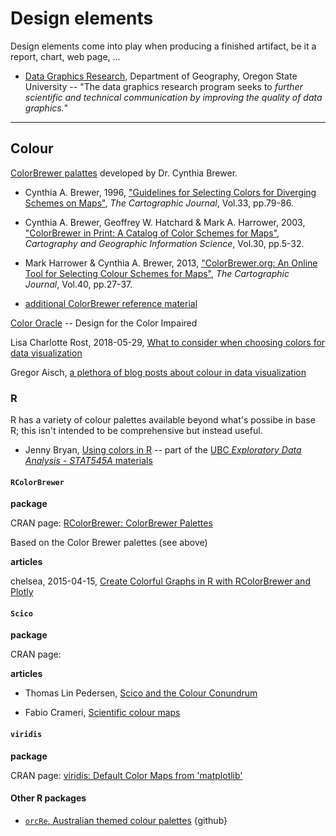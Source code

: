 # Design elements

Design elements come into play when producing a finished artifact, be it a report, chart, web page, ...

* [Data Graphics Research](http://geog.uoregon.edu/datagraphics/index.htm), Department of Geography, Oregon State University -- "The data graphics research program seeks to _further scientific and technical communication by improving the quality of data graphics._"  



***

## Colour

[ColorBrewer palattes](http://colorbrewer2.org/#type=sequential&scheme=BuGn&n=3) developed by Dr. Cynthia Brewer. 

  - Cynthia A. Brewer, 1996, ["Guidelines for Selecting Colors for Diverging Schemes on Maps"](http://www.tandfonline.com/doi/abs/10.1179/caj.1996.33.2.79?src=recsys), _The Cartographic Journal_, Vol.33, pp.79-86.

  - Cynthia A. Brewer, Geoffrey W. Hatchard & Mark A. Harrower, 2003, ["ColorBrewer in Print: A Catalog of Color Schemes for Maps"](http://www.tandfonline.com/doi/pdf/10.1559/152304003100010929), _Cartography and Geographic Information Science_, Vol.30, pp.5-32.

  - Mark Harrower & Cynthia A. Brewer, 2013, ["ColorBrewer.org: An Online Tool for Selecting Colour Schemes for Maps"](http://www.tandfonline.com/doi/abs/10.1179/000870403235002042), _The Cartographic Journal_, Vol.40, pp.27-37.

  - [additional ColorBrewer reference material](http://www.personal.psu.edu/cab38/ColorBrewer/ColorBrewer_updates.html)


[Color Oracle](http://colororacle.org/) -- Design for the Color Impaired


Lisa Charlotte Rost, 2018-05-29, [What to consider when choosing colors for data visualization](https://blog.datawrapper.de/colors/)


Gregor Aisch, [a plethora of blog posts about colour in data visualization](https://vis4.net/blog/tags/color/)


### R

R has a variety of colour palettes available beyond what's possibe in base R; this isn't intended to be comprehensive but instead useful.


* Jenny Bryan, [Using colors in R](https://www.stat.ubc.ca/~jenny/STAT545A/block14_colors.html) -- part of the [UBC _Exploratory Data Analysis - STAT545A_ materials](https://www.stat.ubc.ca/~jenny/STAT545A/#stat-545a-exploratory-data-analysis)



#### `RColorBrewer`

**package**

CRAN page: [RColorBrewer: ColorBrewer Palettes](https://cran.r-project.org/web/packages/RColorBrewer/index.html)

Based on the Color Brewer palettes (see above)


**articles**

chelsea, 2015-04-15, [Create Colorful Graphs in R with RColorBrewer and Plotly](https://moderndata.plot.ly/create-colorful-graphs-in-r-with-rcolorbrewer-and-plotly/)


#### `Scico`

**package**

CRAN page: []()


**articles**

* Thomas Lin Pedersen, [Scico and the Colour Conundrum](https://www.data-imaginist.com/2018/scico-and-the-colour-conundrum/)

* Fabio Crameri, [Scientific colour maps](http://www.fabiocrameri.ch/colourmaps.php)



#### `viridis`

**package**

CRAN page: [viridis: Default Color Maps from 'matplotlib'](https://cran.r-project.org/web/packages/viridis/index.html)


#### Other R packages

* [`orcRe`, Australian themed colour palettes](https://github.com/ropenscilabs/ochRe) {github}


